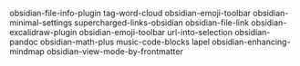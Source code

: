 obsidian-file-info-plugin
tag-word-cloud
obsidian-emoji-toolbar
obsidian-minimal-settings
supercharged-links-obsidian
obsidian-file-link
obsidian-excalidraw-plugin
obsidian-emoji-toolbar
url-into-selection
obsidian-pandoc
obsidian-math-plus
music-code-blocks
lapel
obsidian-enhancing-mindmap
obsidian-view-mode-by-frontmatter